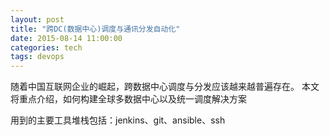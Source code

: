 ```yaml
---
layout: post
title: "跨DC(数据中心)调度与通讯分发自动化"
date: 2015-08-14 11:00:00
categories: tech
tags: devops
---
```


随着中国互联网企业的崛起，跨数据中心调度与分发应该越来越普遍存在。
本文将重点介绍，如何构建全球多数据中心以及统一调度解决方案

用到的主要工具堆栈包括：jenkins、git、ansible、ssh

